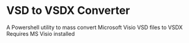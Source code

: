 # VSD to VSDX Converter
A Powershell utility to mass convert Microsoft Visio VSD files to VSDX
Requires MS Visio installed

